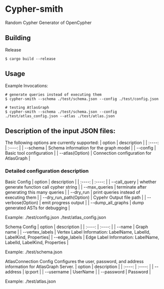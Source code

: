 # Cypher-smith
Random Cypher Generator of OpenCypher


## Building

Release
```
$ cargo build --release
```

## Usage

Example Invocations:
```
# generate queries instead of executing them
$ cypher-smith --schema ./test/schema.json --config ./test/config.json

# testing AtlasGraph
$ cypher-smith --schema ./test/schema.json --config ./test/atlas_config.json --atlas ./test/atlas.json
```


## Description of the input JSON files:

The following options are currently supported:
|  option   |  description |
|  :----:  | :----:  |
|  --schema | Schema information for the graph model  |
|  --config | Basic tool configuration |
|  --atlas(Option) | Connection configuration for AtlasGraph |

### Detailed configuration description

Basic Config
|  option   |  description |
|  :----:  | :----:  |
|  --call_query | whether generate function call cypher string |
|  --max_queries | terminate after generating this many queries |
|  --dry_run | print queries instead of executing them |
| --dry_run_path(Option) | Cypehr Output file path |
| --verbose(Option) | emit progress output |
| --dump_all_graphs | dump generated ASTs for debugging |

Example: ./test/config.json ./test/atlas_config.json

Schema Config 
| option | description |
| :----: | :----: |
| --name | Graph name |
| --vertex_labels | Vertex Label Information: LabelName, LabelId, LabelKind, Properties|
| --edge_labels | Edge Label Information: LabelName, LabelId, LabelKind, Properties |

Example: ./test/schema.json

AtlasConnection Config
Configures the user, password, and address information for AtlasGraph Server.
| option | description |
| :----: | :----: |
| --address | ip:port |
| --username | UserName |
| --password | Password |

Example: ./test/atlas.json